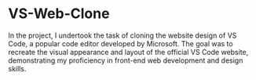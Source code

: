 # VS-Web-Clone
In the project, I undertook the task of cloning the website design of VS Code,
a popular code editor developed by Microsoft. The goal was to recreate the
visual appearance and layout of the official VS Code website, demonstrating
my proficiency in front-end web development and design skills.
